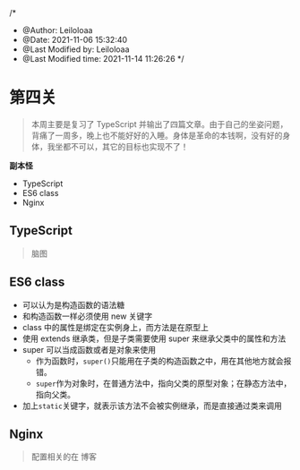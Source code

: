 /*
 * @Author: Leiloloaa 
 * @Date: 2021-11-06 15:32:40 
 * @Last Modified by: Leiloloaa
 * @Last Modified time: 2021-11-14 11:26:26
 */

# 第四关

> 本周主要是复习了 TypeScript 并输出了四篇文章。由于自己的坐姿问题，背痛了一周多，晚上也不能好好的入睡。身体是革命的本钱啊，没有好的身体，我坐都不可以，其它的目标也实现不了！

**副本怪**

- TypeScript
- ES6 class
- Nginx

## TypeScript

> 脑图

## ES6 class

- 可以认为是构造函数的语法糖
- 和构造函数一样必须使用 new 关键字
- class 中的属性是绑定在实例身上，而方法是在原型上
- 使用 extends 继承类，但是子类需要使用 super 来继承父类中的属性和方法
- super 可以当成函数或者是对象来使用
  - 作为函数时，`super()`只能用在子类的构造函数之中，用在其他地方就会报错。
  - `super`作为对象时，在普通方法中，指向父类的原型对象；在静态方法中，指向父类。
- 加上`static`关键字，就表示该方法不会被实例继承，而是直接通过类来调用

## Nginx

> 配置相关的在 博客
